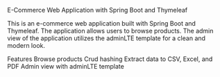 E-Commerce Web Application with Spring Boot and Thymeleaf

This is an e-commerce web application built with Spring Boot and Thymeleaf. The application allows users to browse products. The admin view of the application utilizes the adminLTE template for a clean and modern look.

Features
Browse products
Crud 
hashing
Extract data to CSV, Excel, and PDF
Admin view with adminLTE template
